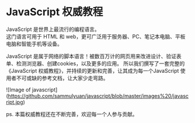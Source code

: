 JavaScript 权威教程
======================
JavaScript 是世界上最流行的编程语言。	
这门语言可用于 HTML 和 web，更可广泛用于服务器、PC、笔记本电脑、平板电脑和智能手机等设备。

JavaScript 是属于网络的脚本语言！被数百万计的网页用来改进设计、验证表单、检测浏览器、创建cookies，以及更多的应用。
所以我们撰写了一套完整的《JavaScript 权威教程》，并持续的更新和完善，让其成为每一个JavaScript 使用者不可或缺的参考文档，让大家少走弯路。

![Image of javascript]
(https://github.com/sammulyuan/javascript/blob/master/images%20/javascript.jpg)

ps. 本篇权威教程还在不断完善，欢迎每一个人参与贡献。